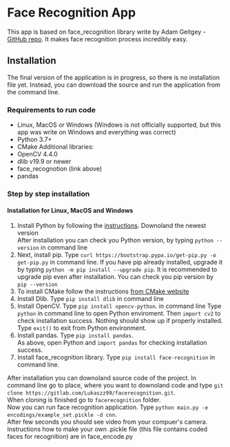 # Face Recognition App
This app is based on face_recognition library write by Adam Geitgey -  [GitHub repo](https://github.com/ageitgey/face_recognition). It makes face recognition process incredibly easy.

## Installation
The final version of the application is in progress, so there is no installation file yet. Instead, you can download the source and run the application from the command line. 

### Requirements to run code
- Linux, MacOS or Windows (Windows is not officially supported, but this app was write on Windows and everything was correct)
- Python 3.7+
- CMake
Additional libraries:
- OpenCV 4.4.0
- dlib v19.9 or newer
- face_recognotion (link above)
- pandas

### Step by step installation
#### Installation for Linux, MacOS and Windows
1. Install Python by following the [instructions](https://www.python.org/downloads/). Downoland the newest version\
After installation you can check you Python version, by typing ```python --version``` in command line
2. Next, install pip. Type ```curl https://bootstrap.pypa.io/get-pip.py -o get-pip.py``` in command line. If you have pip already installed, upgrade it by typing ```python -m pip install --upgrade pip```. It is recommended to upgrade pip even after installation. You can check you pip version by ```pip --version```
3. To install CMake follow the instructions [from CMake website](https://cmake.org/install/)
4. Install Dlib. Type `pip install dlib` in command line
5. Install OpenCV. Type `pip install opencv-python`. in command line
Type `python` in command line to open Python enviroment. Then `import cv2` to check installation success. Nothing should show up if properly installed. Type `exit()` to exit from Python environment.
6. Install pandas. Type `pip install pandas`.\
As above, open Python and `import pandas` for checking installation success.
7. Install face_recognition library. Type `pip install face-recognition` in command line.


After installation you can downoland source code of the project. In command line go to place, where you want to downoland code and type `git clone https://gitlab.com/Lukaszz99/facerecognition.git`.\
When cloning is finished go to `facerecognition` folder.\
Now you can run face recognition application. Type `python main.py -e encodings/example_set.pickle -d cnn`.\
After few seconds you should see video from your compuer's camera.\
Instructions how to make your own .pickle file (this file contains coded faces for recognition) are in face_encode.py